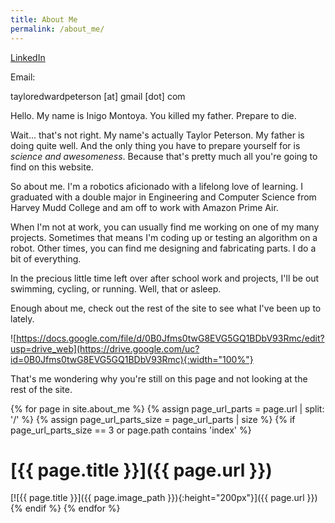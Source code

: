 ```yaml
---
title: About Me
permalink: /about_me/
---
```


[LinkedIn](http://www.linkedin.com/pub/taylor-peterson/80/b19/aa8/)

Email:

tayloredwardpeterson [at] gmail [dot] com

Hello. My name is Inigo Montoya. You killed my father. Prepare to die.

Wait... that's not right. My name's actually Taylor Peterson. My father is
doing quite well. And the only thing you have to prepare yourself for is
_science and awesomeness_. Because that's pretty much all you're going to find
on this website.

So about me. I'm a robotics aficionado with a lifelong love of learning. I
graduated with a double major in Engineering and Computer Science from Harvey
Mudd College and am off to work with Amazon Prime Air.

When I'm not at work, you can usually find me working on one of my many
projects. Sometimes that means I'm coding up or testing an algorithm on a
robot. Other times, you can find me designing and fabricating parts. I do a bit
of everything.

In the precious little time left over after school work and projects, I'll be
out swimming, cycling, or running. Well, that or asleep.

Enough about me, check out the rest of the site to see what I've been up to
lately.

![https://docs.google.com/file/d/0B0Jfms0twG8EVG5GQ1BDbV93Rmc/edit?usp=drive_web](https://drive.google.com/uc?id=0B0Jfms0twG8EVG5GQ1BDbV93Rmc){:width="100%"}

That's me wondering why you're still on this page and not looking at the rest
of the site.


{% for page in site.about_me %}
    {% assign page_url_parts = page.url | split: '/' %}
    {% assign page_url_parts_size = page_url_parts | size %}
    {% if page_url_parts_size == 3 or page.path contains 'index' %}
# [{{ page.title }}]({{ page.url }})
[![{{ page.title }}]({{ page.image_path }}){:height="200px"}]({{ page.url }})
    {% endif %}
{% endfor %}
